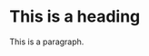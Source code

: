 <link rel="stylesheet" href="https://abelovgit.github.io/tst/styles.css" />

<h1>This is a heading</h1>
<p>This is a paragraph.</p>
